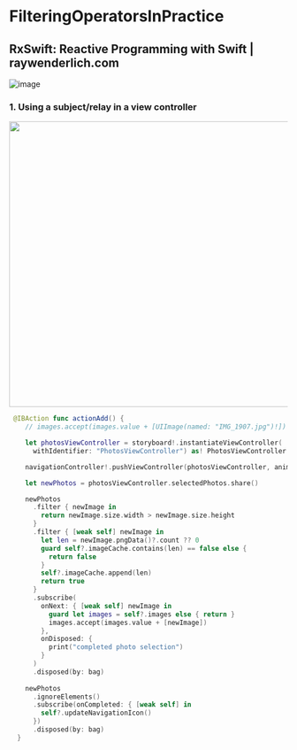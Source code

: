 # FilteringOperatorsInPractice

## RxSwift: Reactive Programming with Swift | raywenderlich.com
![image](https://user-images.githubusercontent.com/47273077/185172130-b3557025-c636-4a1b-8490-c900c8312b77.png)

### 1. Using a subject/relay in a view controller
<img width="516" src="https://user-images.githubusercontent.com/47273077/187699767-e81d424e-b3de-481c-ad48-348d14b3cc9f.gif">

```swift
 @IBAction func actionAdd() {
    // images.accept(images.value + [UIImage(named: "IMG_1907.jpg")!])

    let photosViewController = storyboard!.instantiateViewController(
      withIdentifier: "PhotosViewController") as! PhotosViewController

    navigationController!.pushViewController(photosViewController, animated: true)

    let newPhotos = photosViewController.selectedPhotos.share()

    newPhotos
      .filter { newImage in
        return newImage.size.width > newImage.size.height
      }
      .filter { [weak self] newImage in
        let len = newImage.pngData()?.count ?? 0
        guard self?.imageCache.contains(len) == false else {
          return false
        }
        self?.imageCache.append(len)
        return true
      }
      .subscribe(
        onNext: { [weak self] newImage in
          guard let images = self?.images else { return }
          images.accept(images.value + [newImage])
        },
        onDisposed: {
          print("completed photo selection")
        }
      )
      .disposed(by: bag)
    
    newPhotos
      .ignoreElements()
      .subscribe(onCompleted: { [weak self] in
        self?.updateNavigationIcon()
      })
      .disposed(by: bag)
  }
  ```
  
